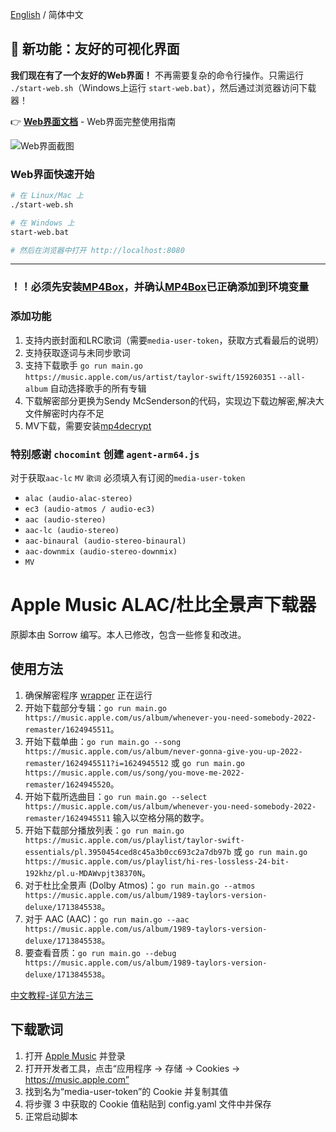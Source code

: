 [English](./README.md) / 简体中文

## 🎉 新功能：友好的可视化界面

**我们现在有了一个友好的Web界面！** 不再需要复杂的命令行操作。只需运行 `./start-web.sh`（Windows上运行 `start-web.bat`），然后通过浏览器访问下载器！

👉 **[Web界面文档](./README-WEB-GUI.md)** - Web界面完整使用指南

![Web界面截图](https://github.com/user-attachments/assets/f82a486a-233a-4bb2-ba34-69b1ab511be3)

### Web界面快速开始

```bash
# 在 Linux/Mac 上
./start-web.sh

# 在 Windows 上
start-web.bat

# 然后在浏览器中打开 http://localhost:8080
```

---

### ！！必须先安装[MP4Box](https://gpac.io/downloads/gpac-nightly-builds/)，并确认[MP4Box](https://gpac.io/downloads/gpac-nightly-builds/)已正确添加到环境变量

### 添加功能

1. 支持内嵌封面和LRC歌词（需要`media-user-token`，获取方式看最后的说明）
2. 支持获取逐词与未同步歌词
3. 支持下载歌手 `go run main.go https://music.apple.com/us/artist/taylor-swift/159260351` `--all-album` 自动选择歌手的所有专辑
4. 下载解密部分更换为Sendy McSenderson的代码，实现边下载边解密,解决大文件解密时内存不足
5. MV下载，需要安装[mp4decrypt](https://www.bento4.com/downloads/)

### 特别感谢 `chocomint` 创建 `agent-arm64.js`
对于获取`aac-lc` `MV` `歌词` 必须填入有订阅的`media-user-token`

- `alac (audio-alac-stereo)`
- `ec3 (audio-atmos / audio-ec3)`
- `aac (audio-stereo)`
- `aac-lc (audio-stereo)`
- `aac-binaural (audio-stereo-binaural)`
- `aac-downmix (audio-stereo-downmix)`
- `MV`

# Apple Music ALAC/杜比全景声下载器

原脚本由 Sorrow 编写。本人已修改，包含一些修复和改进。

## 使用方法
1. 确保解密程序 [wrapper](https://github.com/zhaarey/wrapper) 正在运行
2. 开始下载部分专辑：`go run main.go https://music.apple.com/us/album/whenever-you-need-somebody-2022-remaster/1624945511`。
3. 开始下载单曲：`go run main.go --song https://music.apple.com/us/album/never-gonna-give-you-up-2022-remaster/1624945511?i=1624945512` 或 `go run main.go https://music.apple.com/us/song/you-move-me-2022-remaster/1624945520`。
4. 开始下载所选曲目：`go run main.go --select https://music.apple.com/us/album/whenever-you-need-somebody-2022-remaster/1624945511` 输入以空格分隔的数字。
5. 开始下载部分播放列表：`go run main.go https://music.apple.com/us/playlist/taylor-swift-essentials/pl.3950454ced8c45a3b0cc693c2a7db97b` 或 `go run main.go https://music.apple.com/us/playlist/hi-res-lossless-24-bit-192khz/pl.u-MDAWvpjt38370N`。
6. 对于杜比全景声 (Dolby Atmos)：`go run main.go --atmos https://music.apple.com/us/album/1989-taylors-version-deluxe/1713845538`。
7. 对于 AAC (AAC)：`go run main.go --aac https://music.apple.com/us/album/1989-taylors-version-deluxe/1713845538`。
8. 要查看音质：`go run main.go --debug https://music.apple.com/us/album/1989-taylors-version-deluxe/1713845538`。

[中文教程-详见方法三](https://telegra.ph/Apple-Music-Alac高解析度无损音乐下载教程-04-02-2)

## 下载歌词

1. 打开 [Apple Music](https://music.apple.com) 并登录
2. 打开开发者工具，点击“应用程序 -> 存储 -> Cookies -> https://music.apple.com”
3. 找到名为“media-user-token”的 Cookie 并复制其值
4. 将步骤 3 中获取的 Cookie 值粘贴到 config.yaml 文件中并保存
5. 正常启动脚本
